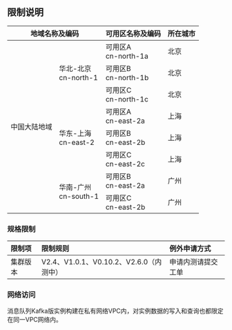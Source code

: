 ## 限制说明

<table>
	<thead>
	<tr>
		<th colspan="2">地域名称及编码</th>
      	<th>可用区名称及编码</th>
      	<th>所在城市</th>
   	</tr>
		</thead>
	<tbody>
   	<tr>
      	<td rowspan="9">中国大陆地域</td>
      	<td rowspan="3">华北-北京<br>cn-north-1</td>
     	<td> 可用区A<br>cn-north-1a</td>
	   	<td> 北京</td>
   </tr>

   <tr>
     	<td> 可用区B<br>cn-north-1b</td>
	   	<td> 北京</td>
   </tr>
   <tr>
     	<td> 可用区C<br>cn-north-1c</td>
	   	<td> 北京</td>
   </tr>
   </tr>
    	<tr>
     	<td rowspan="3">华东-上海<br>cn-east-2</td>
     	<td>可用区A<br>cn-east-2a</td>
	   	<td>上海</td>
   </tr>
      </tr>
    	<tr>
     	<td>可用区B<br>cn-east-2b</td>
	   	<td>上海</td>
   </tr>
  <tr>
     	<td> 可用区C<br>cn-east-2c</td>
	   	<td> 上海</td>
   </tr>
     </tr>
   </tr>
    	<tr>
     	<td rowspan="3">华南-广州<br>cn-south-1</td>
     	<td>可用区B<br>cn-east-2a</td>
	   	<td>广州</td>
   </tr>
      </tr>
    	<tr>
     	<td>可用区C<br>cn-east-2b</td>
	   	<td>广州</td>
   </tr>
   </tbody>
   
</table>

### 规格限制

|限制项|限制规则 | 例外申请方式
:--|:---|:---
|集群版本|V2.4、V1.0.1、V0.10.2、V2.6.0（内测中）|申请内测请提交工单|


### 网络访问
消息队列Kafka版实例构建在私有网络VPC内，对实例数据的写入和查询也都限定在同一VPC网络内。



